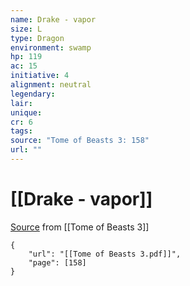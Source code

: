 ```yaml
---
name: Drake - vapor
size: L
type: Dragon
environment: swamp
hp: 119
ac: 15
initiative: 4
alignment: neutral
legendary: 
lair: 
unique: 
cr: 6
tags: 
source: "Tome of Beasts 3: 158"
url: ""
---
```

# [[Drake - vapor]]

[Source](zotero://open-pdf/library/items/BLGR9HVR?page=158) from [[Tome of Beasts 3]]

```pdf
{
	"url": "[[Tome of Beasts 3.pdf]]",
	"page": [158]
}
```

